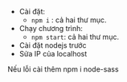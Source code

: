 * Cài đặt:
	- `npm i` : cả hai thư mục.
* Chạy chương trình:
	- `npm start`: cả hai thư mục.
* Cài đặt nodejs trước
* Sửa IP của localhost 

Nếu lỗi cài thêm npm i node-sass

